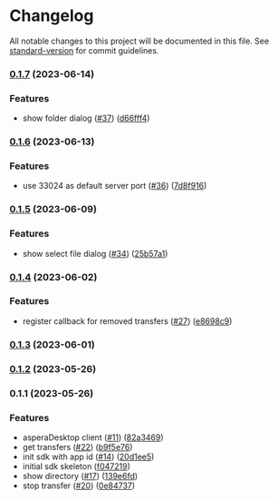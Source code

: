 # Changelog

All notable changes to this project will be documented in this file. See [standard-version](https://github.com/conventional-changelog/standard-version) for commit guidelines.

### [0.1.7](https://github.ibm.com/Aspera/desktop-sdk-ts/compare/v0.1.6...v0.1.7) (2023-06-14)


### Features

* show folder dialog ([#37](https://github.ibm.com/Aspera/desktop-sdk-ts/issues/37)) ([d66fff4](https://github.ibm.com/Aspera/desktop-sdk-ts/commit/d66fff4100761a0c5326de3a10410d164a5bb7ab))

### [0.1.6](https://github.ibm.com/Aspera/desktop-sdk-ts/compare/v0.1.5...v0.1.6) (2023-06-13)


### Features

* use 33024 as default server port ([#36](https://github.ibm.com/Aspera/desktop-sdk-ts/issues/36)) ([7d8f916](https://github.ibm.com/Aspera/desktop-sdk-ts/commit/7d8f9168d88c65773137a3e81d0e8cedee67d545))

### [0.1.5](https://github.ibm.com/Aspera/desktop-sdk-ts/compare/v0.1.4...v0.1.5) (2023-06-09)


### Features

* show select file dialog ([#34](https://github.ibm.com/Aspera/desktop-sdk-ts/issues/34)) ([25b57a1](https://github.ibm.com/Aspera/desktop-sdk-ts/commit/25b57a1a6257326d6eca7dffb084f2c59f586aae))

### [0.1.4](https://github.ibm.com/Aspera/desktop-sdk-ts/compare/v0.1.3...v0.1.4) (2023-06-02)


### Features

* register callback for removed transfers ([#27](https://github.ibm.com/Aspera/desktop-sdk-ts/issues/27)) ([e8698c9](https://github.ibm.com/Aspera/desktop-sdk-ts/commit/e8698c99732e17d083f4ac20daa0a10dd328c242))

### [0.1.3](https://github.ibm.com/Aspera/desktop-sdk-ts/compare/v0.1.2...v0.1.3) (2023-06-01)

### [0.1.2](https://github.ibm.com/Aspera/desktop-sdk-ts/compare/v0.1.1...v0.1.2) (2023-05-26)

### 0.1.1 (2023-05-26)


### Features

* asperaDesktop client ([#11](https://github.ibm.com/Aspera/desktop-sdk-ts/issues/11)) ([82a3469](https://github.ibm.com/Aspera/desktop-sdk-ts/commit/82a34694359cecd966e8730675dd1cf7eed5af64))
* get transfers ([#22](https://github.ibm.com/Aspera/desktop-sdk-ts/issues/22)) ([b9f5e76](https://github.ibm.com/Aspera/desktop-sdk-ts/commit/b9f5e76c12039a28b2d1bbce73826e9604775517))
* init sdk with app id ([#14](https://github.ibm.com/Aspera/desktop-sdk-ts/issues/14)) ([20d1ee5](https://github.ibm.com/Aspera/desktop-sdk-ts/commit/20d1ee58420fcf80a18138a87bac5303b7279f25))
* initial sdk skeleton ([f047219](https://github.ibm.com/Aspera/desktop-sdk-ts/commit/f047219090c6080985d84634ba078e675fe70ab0))
* show directory ([#17](https://github.ibm.com/Aspera/desktop-sdk-ts/issues/17)) ([139e6fd](https://github.ibm.com/Aspera/desktop-sdk-ts/commit/139e6fde85a092d284fd323e2ec252b24bac0048))
* stop transfer ([#20](https://github.ibm.com/Aspera/desktop-sdk-ts/issues/20)) ([0e84737](https://github.ibm.com/Aspera/desktop-sdk-ts/commit/0e847374adc0084cc3e0bbfebd7e2384f1c4adf4))
